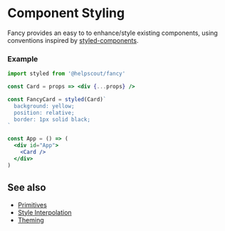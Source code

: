 # Component Styling

Fancy provides an easy to to enhance/style existing components, using conventions inspired by [styled-components](https://www.styled-components.com/).

### Example

```jsx
import styled from '@helpscout/fancy'

const Card = props => <div {...props} />

const FancyCard = styled(Card)`
  background: yellow;
  position: relative;
  border: 1px solid black;
`

const App = () => (
  <div id="App">
    <Card />
  </div>
)
```

## See also

- [Primitives](./primitives.md)
- [Style Interpolation](./style-interpolation.md)
- [Theming](./theming.md)
